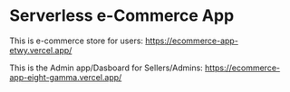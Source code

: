 # Serverless e-Commerce App

This is e-commerce store for users: https://ecommerce-app-etwy.vercel.app/

This is the Admin app/Dasboard for Sellers/Admins: https://ecommerce-app-eight-gamma.vercel.app/
